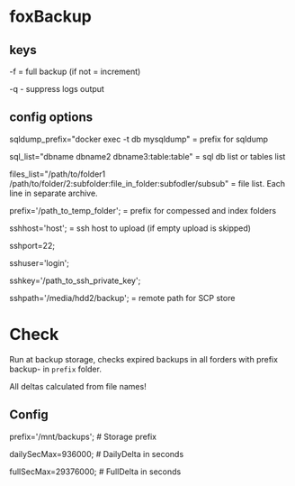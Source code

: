 # foxBackup

## keys 

-f = full backup (if not = increment)

-q - suppress logs output


## config options

sqldump_prefix="docker exec -t db mysqldump" = prefix for sqldump

sql_list="dbname dbname2 dbname3:table:table" = sql db list or tables list

files_list="/path/to/folder1 /path/to/folder/2:subfolder:file_in_folder:subfodler/subsub" = file list. Each line in separate archive.

prefix='/path_to_temp_folder'; = prefix for compessed and index folders

sshhost='host'; = ssh host to upload (if empty upload is skipped)

sshport=22;

sshuser='login';

sshkey='/path_to_ssh_private_key';

sshpath='/media/hdd2/backup'; = remote path for SCP store

# Check

Run at backup storage, checks expired backups in all forders with prefix backup- in ``prefix`` folder.

All deltas calculated from file names!

## Config

prefix='/mnt/backups'; # Storage prefix

dailySecMax=936000; # DailyDelta in seconds

fullSecMax=29376000; # FullDelta in seconds
